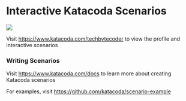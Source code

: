# Interactive Katacoda Scenarios

[![](http://shields.katacoda.com/katacoda/techbytecoder/count.svg)](https://www.katacoda.com/techbytecoder "Get your profile on Katacoda.com")

Visit https://www.katacoda.com/techbytecoder to view the profile and interactive scenarios

### Writing Scenarios
Visit https://www.katacoda.com/docs to learn more about creating Katacoda scenarios

For examples, visit https://github.com/katacoda/scenario-example
